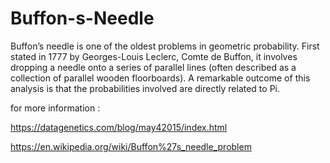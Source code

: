 # Buffon-s-Needle
Buffon’s needle is one of the oldest problems in geometric probability. First stated in 1777 by Georges-Louis Leclerc, Comte de Buffon, it involves dropping a needle onto a series of parallel lines (often described as a collection of parallel wooden floorboards). A remarkable outcome of this analysis is that the probabilities involved are directly related to Pi.

for more information :

https://datagenetics.com/blog/may42015/index.html

https://en.wikipedia.org/wiki/Buffon%27s_needle_problem
